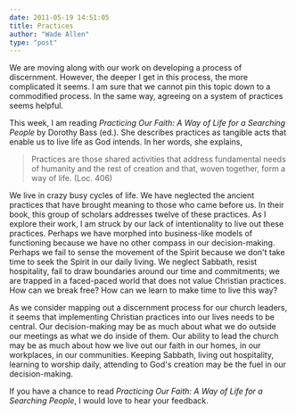 ```yaml
---
date: 2011-05-19 14:51:05
title: Practices
author: "Wade Allen"
type: "post"
---
```


We are moving along with our work on developing a process of discernment.  However, the deeper I get in this process, the more complicated it seems. I am sure that we cannot pin this topic down to a commodified process. In the same way, agreeing on a system of practices seems helpful.

This week, I am reading *Practicing Our Faith: A Way of Life for a Searching People* by Dorothy Bass (ed.). She describes practices as tangible acts that enable us to live life as God intends. In her words, she explains,

>Practices are those shared activities that address fundamental needs of humanity and the rest of creation and that, woven together, form a way of life. (Loc. 406)

We live in crazy busy cycles of life. We have neglected the ancient practices that have brought meaning to those who came before us. In their book, this group of scholars addresses twelve of these practices. As I explore their work, I am struck by our lack of intentionality to live out these practices. Perhaps we have morphed into business-like models of functioning because we have no other compass in our decision-making. Perhaps we fail to sense the movement of the Spirit because we don't take time to seek the Spirit in our daily living. We neglect Sabbath, resist hospitality, fail to draw boundaries around our time and commitments; we are trapped in a faced-paced world that does not value Christian practices. How can we break free? How can we learn to make time to live this way?

As we consider mapping out a discernment process for our church leaders, it seems that implementing Christian practices into our lives needs to be central. Our decision-making may be as much about what we do outside our meetings as what we do inside of them. Our ability to lead the church may be as much about how we live out our faith in our homes, in our workplaces, in our communities. Keeping Sabbath, living out hospitality, learning to worship daily, attending to God's creation may be the fuel in our decision-making.

If you have a chance to read *Practicing Our Faith: A Way of Life for a Searching People*, I would love to hear your feedback.
